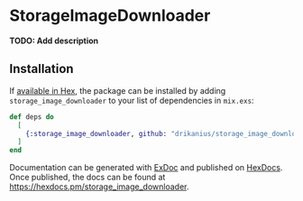 # StorageImageDownloader

**TODO: Add description**

## Installation

If [available in Hex](https://hex.pm/docs/publish), the package can be installed
by adding `storage_image_downloader` to your list of dependencies in `mix.exs`:

```elixir
def deps do
  [
    {:storage_image_downloader, github: "drikanius/storage_image_downloader"}
  ]
end
```

Documentation can be generated with [ExDoc](https://github.com/elixir-lang/ex_doc)
and published on [HexDocs](https://hexdocs.pm). Once published, the docs can
be found at <https://hexdocs.pm/storage_image_downloader>.

